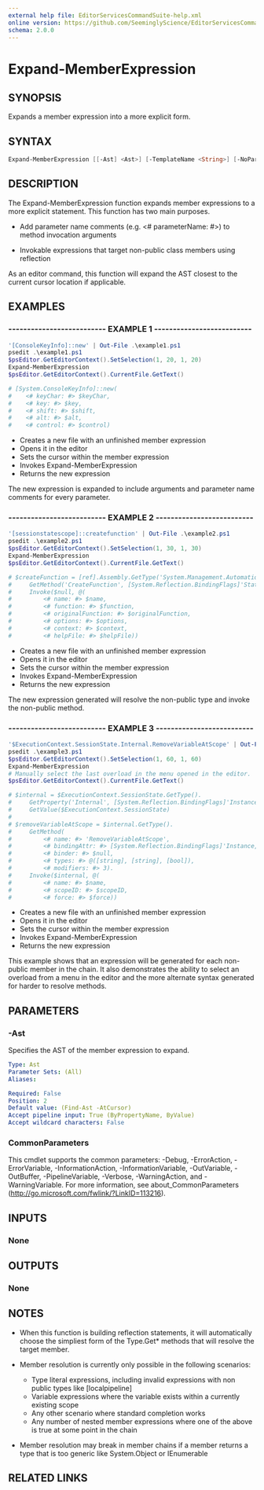 ```yaml
---
external help file: EditorServicesCommandSuite-help.xml
online version: https://github.com/SeeminglyScience/EditorServicesCommandSuite/blob/master/docs/en-US/Expand-MemberExpression.md
schema: 2.0.0
---
```


# Expand-MemberExpression

## SYNOPSIS

Expands a member expression into a more explicit form.

## SYNTAX

```powershell
Expand-MemberExpression [[-Ast] <Ast>] [-TemplateName <String>] [-NoParameterNameComments] [<CommonParameters>]
```

## DESCRIPTION

The Expand-MemberExpression function expands member expressions to a more explicit statement. This
function has two main purposes.

* Add parameter name comments (e.g. <# parameterName: #>) to method invocation arguments

* Invokable expressions that target non-public class members using reflection

As an editor command, this function will expand the AST closest to the current cursor location
if applicable.

## EXAMPLES

### -------------------------- EXAMPLE 1 --------------------------

```powershell
'[ConsoleKeyInfo]::new' | Out-File .\example1.ps1
psedit .\example1.ps1
$psEditor.GetEditorContext().SetSelection(1, 20, 1, 20)
Expand-MemberExpression
$psEditor.GetEditorContext().CurrentFile.GetText()

# [System.ConsoleKeyInfo]::new(
#    <# keyChar: #> $keyChar,
#    <# key: #> $key,
#    <# shift: #> $shift,
#    <# alt: #> $alt,
#    <# control: #> $control)

```

* Creates a new file with an unfinished member expression
* Opens it in the editor
* Sets the cursor within the member expression
* Invokes Expand-MemberExpression
* Returns the new expression

The new expression is expanded to include arguments and parameter name comments for every parameter.

### -------------------------- EXAMPLE 2 --------------------------

```powershell
'[sessionstatescope]::createfunction' | Out-File .\example2.ps1
psedit .\example2.ps1
$psEditor.GetEditorContext().SetSelection(1, 30, 1, 30)
Expand-MemberExpression
$psEditor.GetEditorContext().CurrentFile.GetText()

# $createFunction = [ref].Assembly.GetType('System.Management.Automation.SessionStateScope').
#     GetMethod('CreateFunction', [System.Reflection.BindingFlags]'Static, NonPublic').
#     Invoke($null, @(
#         <# name: #> $name,
#         <# function: #> $function,
#         <# originalFunction: #> $originalFunction,
#         <# options: #> $options,
#         <# context: #> $context,
#         <# helpFile: #> $helpFile))

```

* Creates a new file with an unfinished member expression
* Opens it in the editor
* Sets the cursor within the member expression
* Invokes Expand-MemberExpression
* Returns the new expression

The new expression generated will resolve the non-public type and invoke the non-public method.

### -------------------------- EXAMPLE 3 --------------------------

```powershell
'$ExecutionContext.SessionState.Internal.RemoveVariableAtScope' | Out-File .\example3.ps1
psedit .\example3.ps1
$psEditor.GetEditorContext().SetSelection(1, 60, 1, 60)
Expand-MemberExpression
# Manually select the last overload in the menu opened in the editor.
$psEditor.GetEditorContext().CurrentFile.GetText()

# $internal = $ExecutionContext.SessionState.GetType().
#     GetProperty('Internal', [System.Reflection.BindingFlags]'Instance, NonPublic').
#     GetValue($ExecutionContext.SessionState)
#
# $removeVariableAtScope = $internal.GetType().
#     GetMethod(
#         <# name: #> 'RemoveVariableAtScope',
#         <# bindingAttr: #> [System.Reflection.BindingFlags]'Instance, NonPublic',
#         <# binder: #> $null,
#         <# types: #> @([string], [string], [bool]),
#         <# modifiers: #> 3).
#     Invoke($internal, @(
#         <# name: #> $name,
#         <# scopeID: #> $scopeID,
#         <# force: #> $force))
```

* Creates a new file with an unfinished member expression
* Opens it in the editor
* Sets the cursor within the member expression
* Invokes Expand-MemberExpression
* Returns the new expression

This example shows that an expression will be generated for each non-public member in the chain. It
also demonstrates the ability to select an overload from a menu in the editor and the more alternate
syntax generated for harder to resolve methods.

## PARAMETERS

### -Ast

Specifies the AST of the member expression to expand.

```yaml
Type: Ast
Parameter Sets: (All)
Aliases:

Required: False
Position: 2
Default value: (Find-Ast -AtCursor)
Accept pipeline input: True (ByPropertyName, ByValue)
Accept wildcard characters: False
```

### CommonParameters

This cmdlet supports the common parameters: -Debug, -ErrorAction, -ErrorVariable, -InformationAction, -InformationVariable, -OutVariable, -OutBuffer, -PipelineVariable, -Verbose, -WarningAction, and -WarningVariable. For more information, see about_CommonParameters (http://go.microsoft.com/fwlink/?LinkID=113216).

## INPUTS

### None

## OUTPUTS

### None

## NOTES

* When this function is building reflection statements, it will automatically choose the simpliest form
  of the Type.Get* methods that will resolve the target member.

* Member resolution is currently only possible in the following scenarios:
  * Type literal expressions, including invalid expressions with non public types like [localpipeline]
  * Variable expressions where the variable exists within a currently existing scope
  * Any other scenario where standard completion works
  * Any number of nested member expressions where one of the above is true at some point in the chain

* Member resolution may break in member chains if a member returns a type that is too generic like
  System.Object or IEnumerable

## RELATED LINKS

